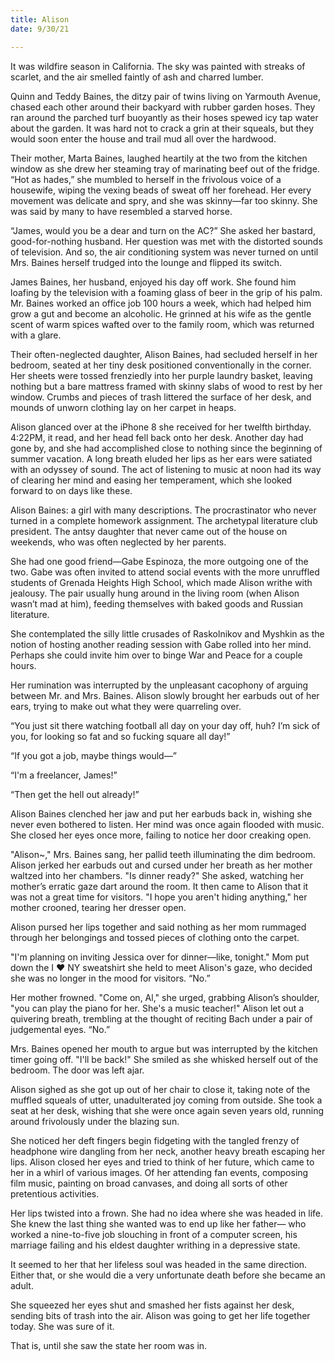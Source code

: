 ```yaml
---
title: Alison
date: 9/30/21

---
```



It was wildfire season in California. The sky was painted with streaks of scarlet, and the air smelled faintly of ash and charred lumber.

Quinn and Teddy Baines, the ditzy pair of twins living on Yarmouth Avenue, chased each other around their backyard with rubber garden hoses. They ran around the parched turf buoyantly as their hoses spewed icy tap water about the garden. It was hard not to crack a grin at their squeals, but they would soon enter the house and trail mud all over the hardwood.

Their mother, Marta Baines, laughed heartily at the two from the kitchen window as she drew her steaming tray of marinating beef out of the fridge. “Hot as hades,” she mumbled to herself in the frivolous voice of a housewife, wiping the vexing beads of sweat off her forehead. Her every movement was delicate and spry, and she was skinny—far too skinny. She was said by many to have resembled a starved horse.

“James, would you be a dear and turn on the AC?” She asked her bastard, good-for-nothing husband. Her question was met with the distorted sounds of television. And so, the air conditioning system was never turned on until Mrs. Baines herself trudged into the lounge and flipped its switch.

James Baines, her husband, enjoyed his day off work. She found him loafing by the television with a foaming glass of beer in the grip of his palm. Mr. Baines worked an office job 100 hours a week, which had helped him grow a gut and become an alcoholic. He grinned at his wife as the gentle scent of warm spices wafted over to the family room, which was returned with a glare.

Their often-neglected daughter, Alison Baines, had secluded herself in her bedroom, seated at her tiny desk positioned conventionally in the corner. Her sheets were tossed frenziedly into her purple laundry basket, leaving nothing but a bare mattress framed with skinny slabs of wood to rest by her window. Crumbs and pieces of trash littered the surface of her desk, and mounds of unworn clothing lay on her carpet in heaps.

Alison glanced over at the iPhone 8 she received for her twelfth birthday. 4:22PM, it read, and her head fell back onto her desk. Another day had gone by, and she had accomplished close to nothing since the beginning of summer vacation. A long breath eluded her lips as her ears were satiated with an odyssey of sound. The act of listening to music at noon had its way of clearing her mind and easing her temperament, which she looked forward to on days like these.

Alison Baines: a girl with many descriptions. The procrastinator who never turned in a complete homework assignment. The archetypal literature club president. The antsy daughter that never came out of the house on weekends, who was often neglected by her parents.

She had one good friend—Gabe Espinoza, the more outgoing one of the two. Gabe was often invited to attend social events with the more unruffled students of Grenada Heights High School, which made Alison writhe with jealousy. The pair usually hung around in the living room (when Alison wasn’t mad at him), feeding themselves with baked goods and Russian literature.

She contemplated the silly little crusades of Raskolnikov and Myshkin as the notion of hosting another reading session with Gabe rolled into her mind. Perhaps she could invite him over to binge War and Peace for a couple hours.

Her rumination was interrupted by the unpleasant cacophony of arguing between Mr. and Mrs. Baines. Alison slowly brought her earbuds out of her ears, trying to make out what they were quarreling over.

“You just sit there watching football all day on your day off, huh? I’m sick of you, for looking so fat and so fucking square all day!”

“If you got a job, maybe things would—”

“I'm a freelancer, James!”

“Then get the hell out already!”

Alison Baines clenched her jaw and put her earbuds back in, wishing she never even bothered to listen. Her mind was once again flooded with music. She closed her eyes once more, failing to notice her door creaking open.

"Alison~," Mrs. Baines sang, her pallid teeth illuminating the dim bedroom. Alison jerked her earbuds out and cursed under her breath as her mother waltzed into her chambers. "Is dinner ready?" She asked, watching her mother’s erratic gaze dart around the room. It then came to Alison that it was not a great time for visitors. "I hope you aren't hiding anything," her mother crooned, tearing her dresser open.

Alison pursed her lips together and said nothing as her mom rummaged through her belongings and tossed pieces of clothing onto the carpet.

"I'm planning on inviting Jessica over for dinner—like, tonight." Mom put down the I ❤ NY sweatshirt she held to meet Alison's gaze, who decided she was no longer in the mood for visitors. “No.”

Her mother frowned. "Come on, Al," she urged, grabbing Alison’s shoulder, "you can play the piano for her. She's a music teacher!" Alison let out a quivering breath, trembling at the thought of reciting Bach under a pair of judgemental eyes. “No.”

Mrs. Baines opened her mouth to argue but was interrupted by the kitchen timer going off. "I'll be back!" She smiled as she whisked herself out of the bedroom. The door was left ajar.

Alison sighed as she got up out of her chair to close it, taking note of the muffled squeals of utter, unadulterated joy coming from outside. She took a seat at her desk, wishing that she were once again seven years old, running around frivolously under the blazing sun.

She noticed her deft fingers begin fidgeting with the tangled frenzy of headphone wire dangling from her neck, another heavy breath escaping her lips. Alison closed her eyes and tried to think of her future, which came to her in a whirl of various images. Of her attending fan events, composing film music, painting on broad canvases, and doing all sorts of other pretentious activities.

Her lips twisted into a frown. She had no idea where she was headed in life. She knew the last thing she wanted was to end up like her father— who worked a nine-to-five job slouching in front of a computer screen, his marriage failing and his eldest daughter writhing in a depressive state.

It seemed to her that her lifeless soul was headed in the same direction. Either that, or she would die a very unfortunate death before she became an adult. 

She squeezed her eyes shut and smashed her fists against her desk, sending bits of trash into the air. Alison was going to get her life together today. She was sure of it.

That is, until she saw the state her room was in.
